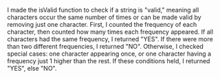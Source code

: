 I made the isValid function to check if a string is "valid," meaning all characters occur the same number of times or can be made valid by removing just one character. First, I counted the frequency of each character, then counted how many times each frequency appeared. If all characters had the same frequency, I returned "YES". If there were more than two different frequencies, I returned "NO". Otherwise, I checked special cases: one character appearing once, or one character having a frequency just 1 higher than the rest. If these conditions held, I returned "YES", else "NO".